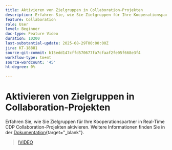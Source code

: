 ```yaml
---
title: Aktivieren von Zielgruppen in Collaboration-Projekten
description: Erfahren Sie, wie Sie Zielgruppen für Ihre Kooperationspartner in Real-Time CDP Collaboration-Projekten aktivieren.
feature: Collaboration
role: User
level: Beginner
doc-type: Feature Video
duration: 10200
last-substantial-update: 2025-08-29T00:00:00Z
jira: KT-18881
source-git-commit: b15edd147cffd570677fa7cfaaf2fe05f668e3f4
workflow-type: tm+mt
source-wordcount: '45'
ht-degree: 0%

---
```



# Aktivieren von Zielgruppen in Collaboration-Projekten

Erfahren Sie, wie Sie Zielgruppen für Ihre Kooperationspartner in Real-Time CDP Collaboration-Projekten aktivieren. Weitere Informationen finden Sie in der [Dokumentation](https://experienceleague.adobe.com/en/docs/real-time-cdp-collaboration/using/collaborate/activate){target="_blank"}.

>[!VIDEO](https://video.tv.adobe.com/v/3471677/?learn=on&enablevpops)
